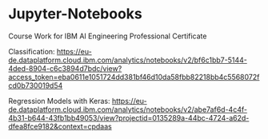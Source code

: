 # Jupyter-Notebooks
Course Work for IBM AI Engineering Professional Certificate

Classification:
https://eu-de.dataplatform.cloud.ibm.com/analytics/notebooks/v2/bf6c1bb7-5144-4ded-8904-c6c3894d7bdc/view?access_token=eba0611e1051724dd381bf46d10da58fbb82218bb4c5568072fcd0b730019d54

Regression Models with Keras: 
https://eu-de.dataplatform.cloud.ibm.com/analytics/notebooks/v2/abe7af6d-4c4f-4b31-b644-43fb1bb49053/view?projectid=0135289a-44bc-4724-a62d-dfea8fce9182&context=cpdaas
